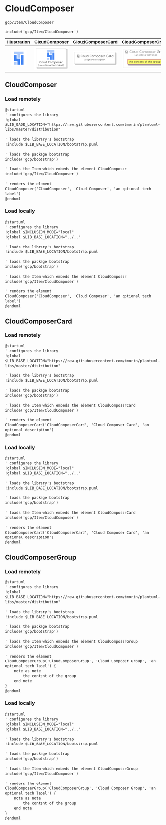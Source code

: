 # CloudComposer


```text
gcp/Item/CloudComposer
```

```text
include('gcp/Item/CloudComposer')
```



| Illustration | CloudComposer | CloudComposerCard | CloudComposerGroup |
| :---: | :---: | :---: | :---: |
| ![illustration for Illustration](../../gcp/Item/CloudComposer.png) | ![illustration for CloudComposer](../../gcp/Item/CloudComposer.Local.png) | ![illustration for CloudComposerCard](../../gcp/Item/CloudComposerCard.Local.png) | ![illustration for CloudComposerGroup](../../gcp/Item/CloudComposerGroup.Local.png) |




## CloudComposer

### Load remotely
```plantuml
@startuml
' configures the library
!global $LIB_BASE_LOCATION="https://raw.githubusercontent.com/tmorin/plantuml-libs/master/distribution"

' loads the library's bootstrap
!include $LIB_BASE_LOCATION/bootstrap.puml

' loads the package bootstrap
include('gcp/bootstrap')

' loads the Item which embeds the element CloudComposer
include('gcp/Item/CloudComposer')

' renders the element
CloudComposer('CloudComposer', 'Cloud Composer', 'an optional tech label')
@enduml
```

### Load locally
```plantuml
@startuml
' configures the library
!global $INCLUSION_MODE="local"
!global $LIB_BASE_LOCATION="../.."

' loads the library's bootstrap
!include $LIB_BASE_LOCATION/bootstrap.puml

' loads the package bootstrap
include('gcp/bootstrap')

' loads the Item which embeds the element CloudComposer
include('gcp/Item/CloudComposer')

' renders the element
CloudComposer('CloudComposer', 'Cloud Composer', 'an optional tech label')
@enduml
```

## CloudComposerCard

### Load remotely
```plantuml
@startuml
' configures the library
!global $LIB_BASE_LOCATION="https://raw.githubusercontent.com/tmorin/plantuml-libs/master/distribution"

' loads the library's bootstrap
!include $LIB_BASE_LOCATION/bootstrap.puml

' loads the package bootstrap
include('gcp/bootstrap')

' loads the Item which embeds the element CloudComposerCard
include('gcp/Item/CloudComposer')

' renders the element
CloudComposerCard('CloudComposerCard', 'Cloud Composer Card', 'an optional description')
@enduml
```

### Load locally
```plantuml
@startuml
' configures the library
!global $INCLUSION_MODE="local"
!global $LIB_BASE_LOCATION="../.."

' loads the library's bootstrap
!include $LIB_BASE_LOCATION/bootstrap.puml

' loads the package bootstrap
include('gcp/bootstrap')

' loads the Item which embeds the element CloudComposerCard
include('gcp/Item/CloudComposer')

' renders the element
CloudComposerCard('CloudComposerCard', 'Cloud Composer Card', 'an optional description')
@enduml
```

## CloudComposerGroup

### Load remotely
```plantuml
@startuml
' configures the library
!global $LIB_BASE_LOCATION="https://raw.githubusercontent.com/tmorin/plantuml-libs/master/distribution"

' loads the library's bootstrap
!include $LIB_BASE_LOCATION/bootstrap.puml

' loads the package bootstrap
include('gcp/bootstrap')

' loads the Item which embeds the element CloudComposerGroup
include('gcp/Item/CloudComposer')

' renders the element
CloudComposerGroup('CloudComposerGroup', 'Cloud Composer Group', 'an optional tech label') {
    note as note
        the content of the group
    end note
}
@enduml
```

### Load locally
```plantuml
@startuml
' configures the library
!global $INCLUSION_MODE="local"
!global $LIB_BASE_LOCATION="../.."

' loads the library's bootstrap
!include $LIB_BASE_LOCATION/bootstrap.puml

' loads the package bootstrap
include('gcp/bootstrap')

' loads the Item which embeds the element CloudComposerGroup
include('gcp/Item/CloudComposer')

' renders the element
CloudComposerGroup('CloudComposerGroup', 'Cloud Composer Group', 'an optional tech label') {
    note as note
        the content of the group
    end note
}
@enduml
```


